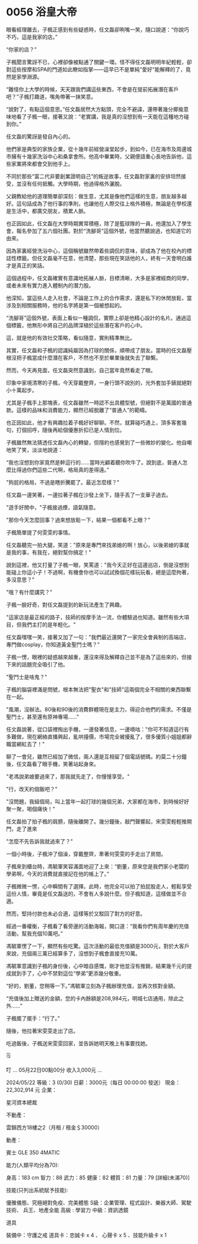 # 0056 浴皇大帝

眼看經理離去，子楓正感到有些疑惑時，任文磊卻咧嘴一笑，隨口說道：“你說巧不巧，這是我家的店。”

“你家的店？”

子楓聞言驚訝不已，心裡卻像被點通了關鍵一環。怪不得任文磊明明年紀輕輕，卻對這些按摩和SPA的門道如此瞭如指掌——這早已不是單純“愛好”能解釋的了，竟然是家學淵源。

“難怪你上大學的時候，天天跟我們講這些東西，不會是在提前拓展潛在客戶吧？”子楓打趣道，嘴角帶著一抹笑意。

“說對了，有點這個意思。”任文磊居然大方點頭，完全不避諱，還帶著幾分揶揄意味地看了子楓一眼，接著又說：“老實講，我是真的沒想到有一天能在這種地方碰到你。”

任文磊的驚訝是發自內心的。

他們家是典型的家族企業，從十幾年前經營澡堂起步，到如今，已在海市及周邊城市擁有十幾家洗浴中心和桑拿會所。他高中畢業時，父親便語重心長地告訴他，這些家業將來都會交到他手上。

不同於那些“富二代非要創業證明自己”的叛逆故事，任文磊對家裏的安排坦然接受，並沒有任何抵觸。大學時期，他過得格外灑脫。

父親教給他的道理簡單卻深刻：做生意，尤其是像他們這樣的生意，朋友越多越好。這句話成為了他行事的準則，也讓他在人際交往上格外積極，無論是在學校還是生活中，都廣交朋友，積累人脈。

也正因如此，任文磊在大學時期異常積極，除了是籃球隊的一員，他還加入了學生會，報名參加了五六個社團。對於“洗腳哥”這個外號，他當然聽說過，也知道它的由來。

因為家裏經營洗浴中心，這個稱號雖然帶着些調侃的意味，卻成為了他在校內的標誌性標籤。但任文磊毫不在意，他清楚，那些現在笑話他的人，終有一天會明白誰才是真正的笑話。

這個過程中，任文磊確實有意識地拓展人脈，目標清晰，大多是家裡經商的同學，或者未來有實力進入體制內的潛力股。

他深知，當這些人走入社會，不論是工作上的合作需求，還是私下的休閒放鬆，當涉及到相關服務時，他的名字將是第一個被想起的。

“洗腳哥”這個外號，表面上看似一種調侃，實際上卻是他精心設計的名片。通過這個標籤，他無形中將自己的品牌深植於這些潛在客戶的心中。

這，就是他的有效社交策略，看似隨意，實則精準無比。

其實，任文磊和子楓的認識純屬因為打球的關係，順帶成了朋友。當時的任文磊壓根沒把子楓當成什麼潛在客戶，不然也不至於畢業後就失去了聯繫。

然而，今天再見面，任文磊突然意識到，自己當年竟然看走了眼。

印象中家境清寒的子楓，今天穿戴整齊，一身行頭不說別的，光外套加手錶就絕對小十萬起步。

尤其是子楓手上那塊表，任文磊雖然一時認不出具體型號，但絕對不是萬國的普通款。這樣的品味和消費能力，顯然已經脫離了“普通人”的範疇。

也正因如此，他才有興趣拉着子楓好好聊聊。不然，就算碰巧遇上，頂多客套幾句，打個招呼，隨後再給個優惠折扣已是人情到位。

子楓雖然無法猜透任文磊內心的轉變，但隱約也感覺到了一些微妙的變化。他自嘲地笑了笑，淡淡地說道：

“我也沒想到你家竟然是幹這行的……當時光顧着聽你吹牛了。說到底，普通人怎麼比得過你們這些二代啊，格局真的差得遠。”

"狗屁的格局，不過是瞎折騰罷了。最近怎麼樣？"

任文磊一邊笑著，一邊拉著子楓在沙發上坐下，隨手丟了一支華子過去。

"遊手好閒中，"子楓接過煙，語氣隨意。

"那你今天怎麼回事？過來想放鬆一下，結果一個都看不上眼？"

子楓簡單提了何雯雯的事情。

任文磊聽完一拍大腿，笑道："原來是專門來找弟媳的啊！放心，以後弟媳的事就是我的事，有我在，絕對幫你搞定！"

說到這裡，他又打量了子楓一眼，笑罵道："我今天正好在這邊巡店，倒是沒想到能碰上你這小子！不過啊，有機會你也可以試試換個花樣玩玩看，總是這麼拘著，多沒意思？"

"哦？有什麼講究？"

子楓一臉好奇，對任文磊提到的新玩法產生了興趣。

"這家店是最正經的路子，技師的按摩手法一流，你體驗過也知道。雖然有些大項目，但我們主打的是年輕化。"

任文磊嘿嘿一笑，接著又加了一句："我們最近還開了一家完全會員制的高端店，專門做cosplay，你知道黃金聖鬥士嗎？"

子楓一愣，眼裡的疑惑越來越重，還沒來得及解釋自己並不是為了這些來的，但接下來的話題完全吸引了他。

"聖鬥士是啥鬼？"

子楓的腦袋裡滿是問號，根本無法把"聖衣"和"技師"這兩個完全不相關的東西聯繫在一起。

"風潮，沒辦法。80後和90後的消費群體現在是主力，得迎合他們的需求。不僅是聖鬥士，甚至還有原神專場……"

任文磊說著，從口袋裡掏出手機，一邊發著信息，一邊嘀咕："你可不知道這行有多難做，現在網絡直播興起，亂哄擡價，市場完全被擾亂了，很多優質小姐姐都辭職當網紅去了！"

聊了一會兒，雖然已經加了微信，兩人還是互相留了個電話號碼。約莫二十分鐘後，任文磊看了眼手機，笑著站起身來。

"老馮說弟媳要過來了，那我就先走了，你慢慢享受。"

"行，改天約個飯吧？"

"沒問題，我組個局，叫上當年一起打球的幾個兄弟，大家都在海市，到時候好好聚一聚，喝個痛快！"

任文磊拍了拍子楓的肩膀，隨後離開了。幾分鐘後，敲門聲響起，宋雯雯輕輕推開門，走了進來

"怎麼不先告訴我就過來了？"

一個小時後，子楓沖了個澡，穿戴整齊，牽著何雯雯的手走出了房間。

子楓來到櫃台時，馮毓軍笑容滿面地迎了上來：“劉董，原來您是我們家小老闆的學弟啊，今天的消費就直接記在他的帳上了。”

子楓微微一愣，心中瞬間有了選擇。此時，他完全可以拍了拍屁股走人，輕鬆享受這份人情，畢竟是任文磊送的，不會有人多說什麼。但子楓知道，這樣做並不合適。

然而，堅持付款也未必合適，這樣等於又駁回了對方的好意。

經過一番權衡，子楓看了看旁邊的活動海報，開口道：“我看你們有周年慶的充值活動，幫我充個10萬吧。”

馮毓軍愣了一下，顯然有些吃驚。這次活動的最低充值額是3000元，對於大客戶來說，充個兩三萬已經算多了，沒想到子楓會直接充10萬。

馮毓軍意識到子楓的身份後，心中暗自感慨，剛才他並沒有推銷，結果幾千元的提成就到手了，心中不禁對這位“學弟”更添幾分敬重。

“好的，劉董，您稍等一下。”馮毓軍立刻為子楓辦理充值，並再次核對金額。

“充值後加上贈送的金額，您的卡內餘額是208,984元，明城七店通用，除此之外……”

子楓擺了擺手：“行了。”

隨後，他拉著宋雯雯走出了店。

吃過飯後，子楓送宋雯雯回家，並告訴她明天晚上有事要找她。

<aside>
🗒️

叮
… 05月22日00點00分 收入3,000元 …

2024/05/22
等級：3 (0/30)
日薪：3000元（每日 00:00:00 發送）
現金：22,302,914 元
企業：

星河資本總裁

不動產：

雲錦西方18樓之2（月租 / 租金＄30000）

動產：

賓士 GLE 350 4MATIC

能力(人類平均分為70):

身高：183 cm
智力：88
武力：85
健康：82
體質：81
力量：79
[詳細(未滿70)]

技能(只列出系統賦予技能):

優雅儀態、究極絕對免疫、完美體態
S級：企業管理、程式設計、樂器大師、駕駛技術、
兵王、地產全能
高級 : 學習力
中級：資訊透鏡

道具

裝備中：守護之戒
道具卡：忠誠卡 x 4 、 心聲卡 x 5 、技能升級卡 x 1

</aside>